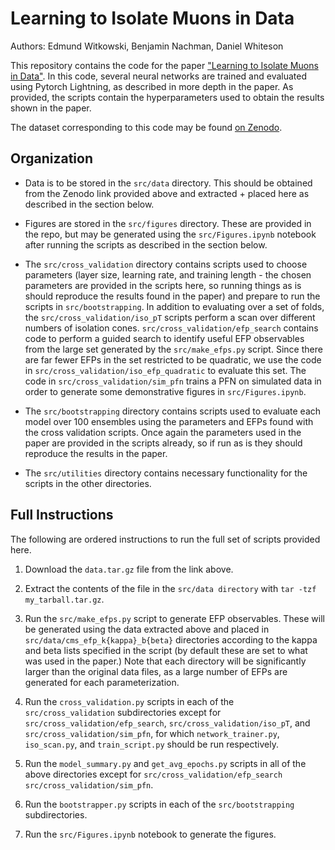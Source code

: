 # Learning to Isolate Muons in Data

Authors:
Edmund Witkowski,
Benjamin Nachman,
Daniel Whiteson

This repository contains the code for the paper ["Learning to Isolate Muons in Data"](https://arxiv.org/abs/2306.15737). In this code, several neural networks are trained and evaluated using Pytorch Lightning, as described in more depth in the paper. As provided, the scripts contain the hyperparameters used to obtain the results shown in the paper.

The dataset corresponding to this code may be found [on Zenodo](). 

## Organization

* Data is to be stored in the `src/data` directory. This should be obtained from the Zenodo link provided above and extracted + placed here as described in the section below.

* Figures are stored in the `src/figures` directory. These are provided in the repo, but may be generated using the `src/Figures.ipynb` notebook after running the scripts as described in the section below.

* The `src/cross_validation` directory contains scripts used to choose parameters (layer size, learning rate, and training length - the chosen parameters are provided in the scripts here, so running things as is should reproduce the results found in the paper) and prepare to run the scripts in `src/bootstrapping`. In addition to evaluating over a set of folds, the `src/cross_validation/iso_pT` scripts perform a scan over different numbers of isolation cones. `src/cross_validation/efp_search` contains code to perform a guided search to identify useful EFP observables from the large set generated by the `src/make_efps.py` script. Since there are far fewer EFPs in the set restricted to be quadratic, we use the code in `src/cross_validation/iso_efp_quadratic` to evaluate this set. The code in `src/cross_validation/sim_pfn` trains a PFN on simulated data in order to generate some demonstrative figures in `src/Figures.ipynb`. 

* The `src/bootstrapping` directory contains scripts used to evaluate each model over 100 ensembles using the parameters and EFPs found with the cross validation scripts. Once again the parameters used in the paper are provided in the scripts already, so if run as is they should reproduce the results in the paper.

* The `src/utilities` directory contains necessary functionality for the scripts in the other directories.

## Full Instructions

The following are ordered instructions to run the full set of scripts provided here.

1. Download the `data.tar.gz` file from the link above.

2. Extract the contents of the file in the `src/data directory` with `tar -tzf my_tarball.tar.gz`.

3. Run the `src/make_efps.py` script to generate EFP observables. These will be generated using the data extracted above and placed in `src/data/cms_efp_k{kappa}_b{beta}` directories according to the kappa and beta lists specified in the script (by default these are set to what was used in the paper.) Note that each directory will be significantly larger than the original data files, as a large number of EFPs are generated for each parameterization.

4. Run the `cross_validation.py` scripts in each of the `src/cross_validation` subdirectories except for `src/cross_validation/efp_search`, `src/cross_validation/iso_pT`, and `src/cross_validation/sim_pfn`, for which `network_trainer.py`, `iso_scan.py`, and `train_script.py` should be run respectively.

5. Run the `model_summary.py` and `get_avg_epochs.py` scripts in all of the above directories except for `src/cross_validation/efp_search` `src/cross_validation/sim_pfn`.

6. Run the `bootstrapper.py` scripts in each of the `src/bootstrapping` subdirectories.

7. Run the `src/Figures.ipynb` notebook to generate the figures.